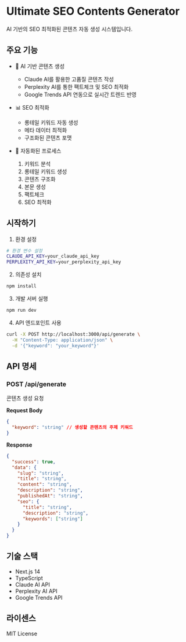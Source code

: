 # Ultimate SEO Contents Generator

AI 기반의 SEO 최적화된 콘텐츠 자동 생성 시스템입니다.

## 주요 기능

- 🤖 AI 기반 콘텐츠 생성
  - Claude AI를 활용한 고품질 콘텐츠 작성
  - Perplexity AI를 통한 팩트체크 및 SEO 최적화
  - Google Trends API 연동으로 실시간 트렌드 반영

- 📊 SEO 최적화
  - 롱테일 키워드 자동 생성
  - 메타 데이터 최적화
  - 구조화된 콘텐츠 포맷

- 🎯 자동화된 프로세스
  1. 키워드 분석
  2. 롱테일 키워드 생성
  3. 콘텐츠 구조화
  4. 본문 생성
  5. 팩트체크
  6. SEO 최적화

## 시작하기

1. 환경 설정
```bash
# 환경 변수 설정
CLAUDE_API_KEY=your_claude_api_key
PERPLEXITY_API_KEY=your_perplexity_api_key
```

2. 의존성 설치
```bash
npm install
```

3. 개발 서버 실행
```bash
npm run dev
```

4. API 엔드포인트 사용
```bash
curl -X POST http://localhost:3000/api/generate \
  -H "Content-Type: application/json" \
  -d '{"keyword": "your_keyword"}'
```

## API 명세

### POST /api/generate

콘텐츠 생성 요청

**Request Body**
```json
{
  "keyword": "string" // 생성할 콘텐츠의 주제 키워드
}
```

**Response**
```json
{
  "success": true,
  "data": {
    "slug": "string",
    "title": "string",
    "content": "string",
    "description": "string",
    "publishedAt": "string",
    "seo": {
      "title": "string",
      "description": "string",
      "keywords": ["string"]
    }
  }
}
```

## 기술 스택

- Next.js 14
- TypeScript
- Claude AI API
- Perplexity AI API
- Google Trends API

## 라이센스

MIT License
